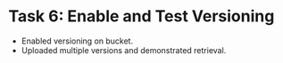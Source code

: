 # Task 6: Enable and Test Versioning

- Enabled versioning on bucket.
- Uploaded multiple versions and demonstrated retrieval.


